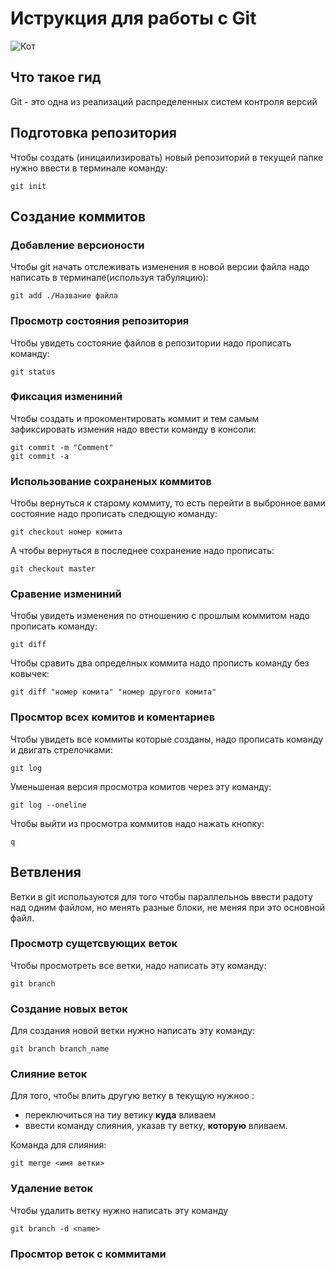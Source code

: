 # **Иструкция для работы с Git**

![Кот](tevtelka.jpg)

## Что такое гид

Git - это одна из реализаций распределенных систем контроля версий

## Подготовка репозитория

Чтобы создать (иницаилизировать) новый репозиторий в текущей папке нужно ввести в терминале команду:

    git init

## Создание коммитов

### Добавление версионости

Чтобы git начать отслеживать изменения в новой версии файла надо написать в терминале(используя табуляцию):

    git add ./Название файла

### Просмотр состояния репозитория

Чтобы увидеть состояние файлов в репозитории надо прописать команду:

    git status

### Фиксация измениний

Чтобы создать и прокоментировать коммит и тем самым зафиксировать измения надо ввести команду в консоли:

    git commit -m "Comment"
    git commit -a

### Использование сохраненых коммитов

Чтобы вернуться к старому коммиту, то есть перейти в выбронное вами состояние надо прописать следющую команду:

    git checkout номер комита

А чтобы вернуться в последнее сохранение надо прописать:

    git checkout master

### Сравение измениний

Чтобы увидеть изменения по отношению с прошлым коммитом надо прописать команду:
    
    git diff

Чтобы сравить два определных коммита надо прописть команду без ковычек:

    git diff "номер комита" "номер другого комита"

### Просмтор всех комитов и коментариев

Чтобы увидеть все коммиты которые созданы, надо прописать команду и двигать стрелочками:

    git log

Уменьшеная версия просмотра комитов через эту команду:

    git log --oneline

Чтобы выйти из просмотра коммитов надо нажать кнопку:

    q

## Ветвления

Ветки в git используются для того чтобы параллельноь ввести радоту над одним файлом, но менять разные блоки, не меняя при это основной файл.

### Просмотр сущетсвующих веток 

Чтобы просмотреть все ветки, надо написать эту команду:

    git branch

### Создание новых веток

Для создания новой ветки нужно написать эту команду:

    git branch branch_name

### Слияние веток 

Для того, чтобы влить другую ветку в текущую нужноо :
- переключиться на тиу ветику **куда** вливаем
- ввести команду слияния, указав ту ветку, **которую** вливаем.

Команда для слияния:

    git merge <имя ветки>
    
### Удаление веток

Чтобы удалить ветку нужно написать эту команду 

    git branch -d <name>

### Просмтор веток с коммитами 

